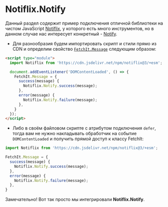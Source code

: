 # Notiflix.Notify

Данный раздел содержит пример подключения отличной библиотеки на чистом JavaScript [Notiflix](https://notiflix.github.io/), у которого есть много инструментов, но в данном случае нас интересует конкретный - [Notify](https://notiflix.github.io/notify).

- Для разнообразия будем импортировать скрипт и стили прямо из CDN и определим свойство [`FetchIt.Message`](/components/fetchit/frontend/class#fetchitmessage) следующим образом:

```html
<script type="module">
  import Notiflix from 'https://cdn.jsdelivr.net/npm/notiflix@3/+esm';

  document.addEventListener('DOMContentLoaded', () => {
    FetchIt.Message = {
      success(message) {
        Notiflix.Notify.success(message);
      },
      error(message) {
        Notiflix.Notify.failure(message);
      },
    }
  });
</script>
```

- Либо в своём файловом скрипте с атрибутом подключения `defer`, тогда вам не нужно накладывать обработчик на событие `DOMContentLoaded` и получить прямой доступ к классу FetchIt:

```js
import Notiflix from 'https://cdn.jsdelivr.net/npm/notiflix@3/+esm';

FetchIt.Message = {
  success(message) {
    Notiflix.Notify.success(message);
  },
  error(message) {
    Notiflix.Notify.failure(message);
  },
}
```

Замечательно! Вот так просто мы интегрировали **Notiflix.Notify**.
